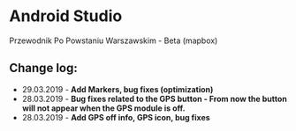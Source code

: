 # Android Studio
Przewodnik Po Powstaniu Warszawskim - Beta (mapbox)

## Change log:

* 29.03.2019 - <b>Add Markers, bug fixes (optimization)</b>
* 28.03.2019 - <b>Bug fixes related to the GPS button - From now the button will not appear when the GPS module is off.</b>
* 28.03.2019 - <b>Add GPS off info, GPS icon, bug fixes</b>
